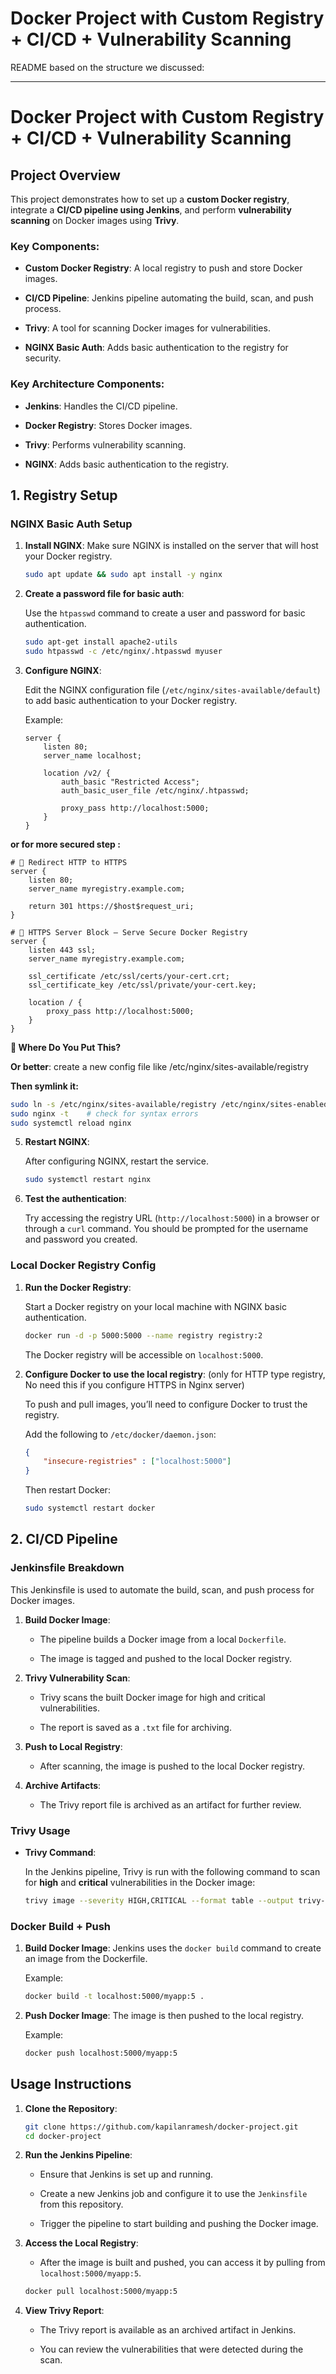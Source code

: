 # Docker Project with Custom Registry + CI/CD + Vulnerability Scanning


README based on the structure we discussed:

---

# Docker Project with Custom Registry + CI/CD + Vulnerability Scanning

## Project Overview

This project demonstrates how to set up a **custom Docker registry**, integrate a **CI/CD pipeline using Jenkins**, and perform **vulnerability scanning** on Docker images using **Trivy**.

### Key Components:

- **Custom Docker Registry**: A local registry to push and store Docker images.
    
- **CI/CD Pipeline**: Jenkins pipeline automating the build, scan, and push process.
    
- **Trivy**: A tool for scanning Docker images for vulnerabilities.
    
- **NGINX Basic Auth**: Adds basic authentication to the registry for security.

### Key Architecture Components:

- **Jenkins**: Handles the CI/CD pipeline.
    
- **Docker Registry**: Stores Docker images.
    
- **Trivy**: Performs vulnerability scanning.
    
- **NGINX**: Adds basic authentication to the registry.
    

## 1. Registry Setup

### NGINX Basic Auth Setup

1. **Install NGINX**: Make sure NGINX is installed on the server that will host your Docker registry.
    
    ```bash
    sudo apt update && sudo apt install -y nginx
    ```
    
2. **Create a password file for basic auth**:
    
    Use the `htpasswd` command to create a user and password for basic authentication.
    
    ```bash
    sudo apt-get install apache2-utils
    sudo htpasswd -c /etc/nginx/.htpasswd myuser
    ```
    
3. **Configure NGINX**:
    
    Edit the NGINX configuration file (`/etc/nginx/sites-available/default`) to add basic authentication to your Docker registry.
    
    Example:
    
    ```nginx
    server {
        listen 80;
        server_name localhost;
    
        location /v2/ {
            auth_basic "Restricted Access";
            auth_basic_user_file /etc/nginx/.htpasswd;
    
            proxy_pass http://localhost:5000;
        }
    }
    ```
 **or for more secured step :**

```nginx
# 🔁 Redirect HTTP to HTTPS
server {
    listen 80;
    server_name myregistry.example.com;

    return 301 https://$host$request_uri;
}

# 🔐 HTTPS Server Block – Serve Secure Docker Registry
server {
    listen 443 ssl;
    server_name myregistry.example.com;

    ssl_certificate /etc/ssl/certs/your-cert.crt;
    ssl_certificate_key /etc/ssl/private/your-cert.key;

    location / {
        proxy_pass http://localhost:5000;
    }
}
```

**📂 Where Do You Put This?**

**Or better**: create a new config file like /etc/nginx/sites-available/registry

**Then symlink it:**

```bash
sudo ln -s /etc/nginx/sites-available/registry /etc/nginx/sites-enabled/
sudo nginx -t    # check for syntax errors
sudo systemctl reload nginx
```
    
5. **Restart NGINX**:
    
    After configuring NGINX, restart the service.
    
    ```bash
    sudo systemctl restart nginx
    ```
    
6. **Test the authentication**:
    
    Try accessing the registry URL (`http://localhost:5000`) in a browser or through a `curl` command. You should be prompted for the username and password you created.
    

### Local Docker Registry Config

1. **Run the Docker Registry**:

    Start a Docker registry on your local machine with NGINX basic authentication.
    
    ```bash
    docker run -d -p 5000:5000 --name registry registry:2
    ```
    
    The Docker registry will be accessible on `localhost:5000`.

2. **Configure Docker to use the local registry**:  (only for HTTP type registry, No need this if you configure HTTPS in Nginx server)

    To push and pull images, you’ll need to configure Docker to trust the registry.
    
    Add the following to `/etc/docker/daemon.json`:
    
    ```json
    {
        "insecure-registries" : ["localhost:5000"]
    }
    ```
    
    Then restart Docker:
    
    ```bash
    sudo systemctl restart docker
    ```
    

## 2. CI/CD Pipeline

### Jenkinsfile Breakdown

This Jenkinsfile is used to automate the build, scan, and push process for Docker images.

1. **Build Docker Image**:

	
    - The pipeline builds a Docker image from a local `Dockerfile`.
        
    - The image is tagged and pushed to the local Docker registry.
        
2. **Trivy Vulnerability Scan**:

	
    - Trivy scans the built Docker image for high and critical vulnerabilities.
        
    - The report is saved as a `.txt` file for archiving.
        
3. **Push to Local Registry**:

    - After scanning, the image is pushed to the local Docker registry.
        
4. **Archive Artifacts**:

    - The Trivy report file is archived as an artifact for further review.
        

### Trivy Usage

- **Trivy Command**:
    
    In the Jenkins pipeline, Trivy is run with the following command to scan for **high** and **critical** vulnerabilities in the Docker image:
    
    ```bash
    trivy image --severity HIGH,CRITICAL --format table --output trivy-report-5.txt localhost:5000/myapp:5
    ```
    

### Docker Build + Push

1. **Build Docker Image**: Jenkins uses the `docker build` command to create an image from the Dockerfile.
    
    Example:
    
    ```bash
    docker build -t localhost:5000/myapp:5 .
    ```
    
2. **Push Docker Image**: The image is then pushed to the local registry.
    
    Example:
    
    ```bash
    docker push localhost:5000/myapp:5
    ```
    

## Usage Instructions

1. **Clone the Repository**:


    ```bash
    git clone https://github.com/kapilanramesh/docker-project.git
    cd docker-project
    ```
    
2. **Run the Jenkins Pipeline**:


    - Ensure that Jenkins is set up and running.
        
    - Create a new Jenkins job and configure it to use the `Jenkinsfile` from this repository.
        
    - Trigger the pipeline to start building and pushing the Docker image.
        
3. **Access the Local Registry**:


    - After the image is built and pushed, you can access it by pulling from `localhost:5000/myapp:5`.
        
    
    ```bash
    docker pull localhost:5000/myapp:5
    ```
    
4. **View Trivy Report**:


    - The Trivy report is available as an archived artifact in Jenkins.
        
    - You can review the vulnerabilities that were detected during the scan.
        
